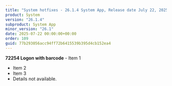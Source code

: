 ```yaml
---
title: "System hotfixes - 26.1.4 System App, Release date July 22, 2025 - Hotfixes"
product: System
version: "26.1.4"
subproduct: System App
minor_version: "26.1"
date: 2025-07-22 00:00:00+00:00
order: 109
guid: 77b293056acc94ff72b6415539b395d4cb152ea4
---
```


**72254 Logon with barcode** - Item 1- Item 2- Item 3- Details not available.
